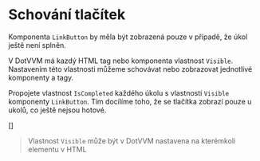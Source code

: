 ﻿Schování tlačítek
=================
Komponenta `LinkButton` by měla být zobrazená pouze v případě, že úkol ještě není splněn.        
        
V DotVVM má kazdý HTML tag nebo komponenta vlastnost `Visible`.
Nastavením této vlastnosti můžeme schovávat nebo zobrazovat jednotlivé komponenty a tagy.

Propojete vlastnost `IsCompleted` každého úkolu s vlastností `Visible` komponenty `LinkButton`.
Tím docílíme toho, že se tlačítka zobrazí pouze u ukolů, co ještě nejsou hotové.

[<DothtmlExercise Initial="../samples/ToDoListView_Stage7.dothtml"
                  Final="../samples/ToDoListView_Stage8.dothtml"
                  DisplayName="ToDoListView.dothtml"
                  ValidatorId="Lesson2Step10Validator" />]

> Vlastnost `Visible` může být v DotVVM nastavena na kterémkoli elementu v HTML